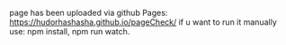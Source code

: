page has been uploaded via github Pages: https://hudorhashasha.github.io/pageCheck/
if u want to run it manually use:
npm install, npm run watch.